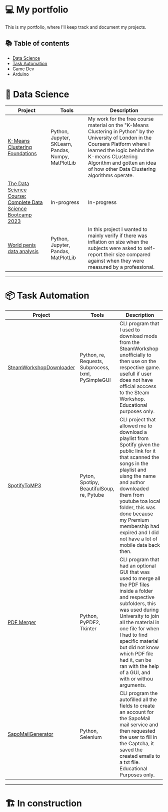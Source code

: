 # 💻 My portfolio

This is my portfolio, where I'll keep track and document my projects.

## 📚 Table of contents

- [Data Science](#-data-science)
- [Task Automation](#-task-automation)
- Game Dev
- Arduino

# 💾 Data Science

| Project | Tools | Description | 
|---|---|---|
| [K-Means Clustering Foundations](https://github.com/sellingjaguar/Foundations-of-Data-Science-K-Means-Clustering-in-Python) | Python, Jupyter, SKLearn, Pandas, Numpy, MatPlotLib | My work for the free course material on the "K-Means Clustering in Python" by the University of London in the Coursera Platform where I learned the logic behind the K-means CLustering Algorithm and gotten an idea of how other Data Clustering algorithms operate. |
| [The Data Science Course: Complete Data Science Bootcamp 2023](https://github.com/sellingjaguar/The-Data-Science-Course-Complete-Data-Science-Bootcamp-2023) | In-progress | In-progress |
| [World penis data analysis](https://github.com/sellingjaguar/Penis-analysis) | Python, Jupyter, Pandas, MatPlotLib | In this project I wanted to mainly verify if there was inflation on size when the subjects were asked to self-report their size compared against when they were measured by a professional. |

***

# 📦 Task Automation

| Project | Tools | Description | 
|---|---|---|
| [SteamWorkshopDownloader](https://github.com/sellingjaguar/SteamWorkshopDownloader) | Python, re, Requests, Subprocess, lxml, PySimpleGUI | CLI program that I used to download mods from the SteamWorkshop unofficially to then use on the respective game. usefull if user does not have official acccess to the Steam Workshop. Educational purposes only.  |
| [SpotifyToMP3](https://github.com/sellingjaguar/SpotifyToMP3) | Pyton, Spotipy, BeautifulSoup, re, Pytube | CLI project that allowed me to download a playlist from Spotify given the public link for it that scanned the songs in the playlist and uisng the name and author downloaded them from youtube toa local folder, this was done because my Premium membership had expired and I did not have a lot of mobile data back then. |
| [PDF Merger](https://github.com/sellingjaguar/pdf_merger) | Python, PyPDF2, Tkinter | CLI program that had an optional GUI that was used to merge all the PDF files inside a folder and respective subfolders, this was used during University to join all the material in one file for when I had to find specific material but did not know which PDF file had it, can be ran with the help of a GUI, and with or withou arguments. |
| [SapoMailGenerator](https://github.com/sellingjaguar/SapoMailGenerator) | Python, Selenium | CLI program the autofilled all the fields to create an account for the SapoMail mail service and then requested the user to fill in the Captcha, it saved the created emails to a txt file. Educational Purposes only. |

***

# 🏗️ In construction

<!--- Check this
https://github.com/katiehuangx/Portfolio-Guide/blob/main/README.md
https://github.com/tchapi/markdown-cheatsheet/blob/master/README.md
--->
